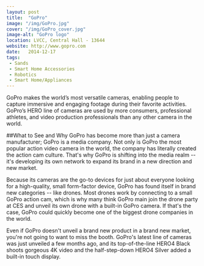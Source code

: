 ```yaml
---
layout: post
title:  "GoPro"
image: "/img/GoPro.jpg"
cover: "/img/GoPro_cover.jpg"
image-alt: "GoPro logo"
location: LVCC, Central Hall - 13644
website: http://www.gopro.com
date:   2014-12-17
tags:
 - Sands
 - Smart Home Accessories
 - Robotics
 - Smart Home/Appliances
---
```


GoPro makes the world’s most versatile cameras, enabling people to capture immersive and engaging footage during their favorite activities. GoPro’s HERO line of cameras are used by more consumers, professional athletes, and video production professionals than any other camera in the world.

##What to See and Why
GoPro has become more than just a camera manufacturer; GoPro is a media company. Not only is GoPro the most popular action video camera in the world, the company has literally created the action cam culture. That's why GoPro is shifting into the media realm -- it's developing its own network to expand its brand in a new direction and new market.

Because its cameras are the go-to devices for just about everyone looking for a high-quality, small form-factor device, GoPro has found itself in brand new categories -- like drones. Most drones work by connecting to a small GoPro action cam, which is why many think GoPro main join the drone party at CES and unveil its own drone with a built-in GoPro camera. If that's the case, GoPro could quickly become one of the biggest drone companies in the world. 

Even if GoPro doesn't unveil a brand new product in a brand new market, you're not going to want to miss the booth. GoPro's latest line of cameras was just unveiled a few months ago, and its top-of-the-line HERO4 Black shoots gorgeous 4K video and the half-step-down HERO4 Silver added a built-in touch display. 